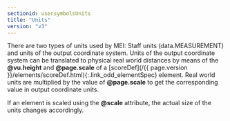 ```yaml
---
sectionid: usersymbolsUnits
title: "Units"
version: "v3"
---
```




There are two types of units used by MEI: Staff units (data.MEASUREMENT) and units
of the
output coordinate system. Units of the output coordinate system can be translated
to
physical real world distances by means of the **@vu.height** and **@page.scale**
of a [scoreDef](/{{ page.version }}/elements/scoreDef.html){:.link_odd_elementSpec} element. Real world units are multiplied by the value of
**@page.scale** to get the corresponding value in output coordinate units.

If an element is scaled using the **@scale** attribute, the actual size of the units
changes accordingly.

